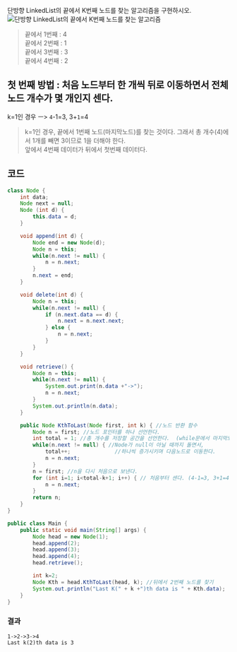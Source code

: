 단방향 LinkedList의 끝에서 K번째 노드를 찾는 알고리즘을 구현하시오. <br>
![단방향 LinkedList의 끝에서 K번째 노드를 찾는 알고리즘](https://user-images.githubusercontent.com/57389368/190074088-a7f5c398-4510-4c20-b05c-eed92671f34a.JPG) <br>
> 끝에서 1번째 : 4 <br> 끝에서 2번째 : 1 <br> 끝에서 3번째 : 3 <br> 끝에서 4번째 : 2

## 첫 번째 방법 : 처음 노드부터 한 개씩 뒤로 이동하면서 전체노드 개수가 몇 개인지 센다.
k=1인 경우 ㅡ> `4`-1=3, 3+`1`=4 <br>
> k=1인 경우, 끝에서 1번째 노드(마지막노드)를 찾는 것이다. 그래서 총 개수(4)에서 1개를 빼면 3이므로 1을 더해야 한다. <br> 앞에서 4번째 데이터가 뒤에서 첫번째 데이터다. 

## 코드
```java
class Node {
    int data;
    Node next = null;
    Node (int d) {
        this.data = d;
    }

    void append(int d) {
        Node end = new Node(d);
        Node n = this;
        while(n.next != null) {
            n = n.next;
        }
        n.next = end;
    }

    void delete(int d) {
        Node n = this;
        while(n.next != null) {
            if (n.next.data == d) {
                n.next = n.next.next;
            } else {
                n = n.next;
            }
        }
    }

    void retrieve() {
        Node n = this;
        while(n.next != null) {
            System.out.print(n.data +"->");
            n = n.next;
        }
        System.out.println(n.data);
    }

    public Node KthToLast(Node first, int k) { //노드 반환 함수 
        Node n = first; //노드 포인터를 하나 선언한다.
        int total = 1; //총 개수를 저장할 공간을 선언한다.  (while문에서 마지막노드에 가지 않으니까 1에서 시작한다.)
        while(n.next != null) { //Node가 null이 아닐 때까지 돌면서,
            total++;              //하나씩 증가시키며 다음노드로 이동한다.
            n = n.next;
        }
        n = first; //n을 다시 처음으로 보낸다.
        for (int i=1; i<total-k+1; i++) { // 처음부터 센다. (4-1=3, 3+1=4 로직임)
            n = n.next;
        }
        return n;
    }
}

public class Main {
    public static void main(String[] args) {
        Node head = new Node(1);
        head.append(2);
        head.append(3);
        head.append(4);
        head.retrieve();

        int k=2;
        Node Kth = head.KthToLast(head, k); //뒤에서 2번째 노드를 찾기 
        System.out.println("Last K(" + k +")th data is " + Kth.data);
    }
}
```

### 결과
```
1->2->3->4
Last k(2)th data is 3
```

